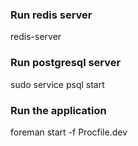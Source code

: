 ### Run redis server 

redis-server

### Run postgresql server

sudo service psql start


### Run the application

foreman start -f Procfile.dev